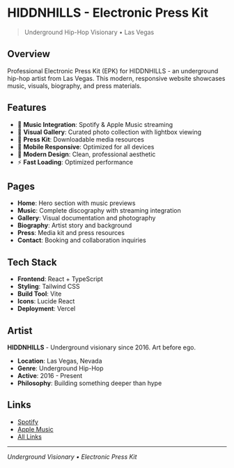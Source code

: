 # HIDDNHILLS - Electronic Press Kit

> Underground Hip-Hop Visionary • Las Vegas

## Overview

Professional Electronic Press Kit (EPK) for HIDDNHILLS - an underground hip-hop artist from Las Vegas. This modern, responsive website showcases music, visuals, biography, and press materials.

## Features

- 🎵 **Music Integration**: Spotify & Apple Music streaming
- 📸 **Visual Gallery**: Curated photo collection with lightbox viewing
- 📄 **Press Kit**: Downloadable media resources
- 📱 **Mobile Responsive**: Optimized for all devices
- 🎨 **Modern Design**: Clean, professional aesthetic
- ⚡ **Fast Loading**: Optimized performance

## Pages

- **Home**: Hero section with music previews
- **Music**: Complete discography with streaming integration
- **Gallery**: Visual documentation and photography
- **Biography**: Artist story and background
- **Press**: Media kit and press resources
- **Contact**: Booking and collaboration inquiries

## Tech Stack

- **Frontend**: React + TypeScript
- **Styling**: Tailwind CSS
- **Build Tool**: Vite
- **Icons**: Lucide React
- **Deployment**: Vercel

## Artist

**HIDDNHILLS** - Underground visionary since 2016. Art before ego.

- **Location**: Las Vegas, Nevada
- **Genre**: Underground Hip-Hop
- **Active**: 2016 - Present
- **Philosophy**: Building something deeper than hype

## Links

- [Spotify](https://open.spotify.com/artist/3Tuyh4C0HtGBaqmSdvhGWS)
- [Apple Music](https://music.apple.com/us/artist/hiddnhills/1727680628)
- [All Links](https://linktr.ee/hiddnhills)

---

_Underground Visionary • Electronic Press Kit_

